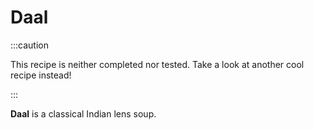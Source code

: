 # Daal

:::caution

This recipe is neither completed nor tested. Take a look at another cool recipe
instead!

:::

**Daal** is a classical Indian lens soup.
